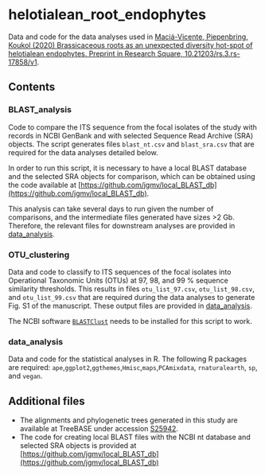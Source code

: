# helotialean_root_endophytes
Data and code for the data analyses used in [Maciá-Vicente, Piepenbring, Koukol (2020) Brassicaceous roots as an unexpected diversity hot-spot of helotialean endophytes. Preprint in Research Square, 10.21203/rs.3.rs-17858/v1](https://doi.org/10.21203/rs.3.rs-17858/v1).

## Contents
### BLAST_analysis
Code to compare the ITS sequence from the focal isolates of the study with records in NCBI GenBank and with selected Sequence Read Archive (SRA) objects. The script generates files `blast_nt.csv` and `blast_sra.csv` that are required for the data analyses detailed below.

In order to run this script, it is necessary to have a local BLAST database and the selected SRA objects for comparison, which can be obtained using the code available at [https://github.com/jgmv/local_BLAST_db](https://github.com/jgmv/local_BLAST_db).

This analysis can take several days to run given the number of comparisons, and the intermediate files generated have sizes >2&nbsp;Gb. Therefore, the relevant files for downstream analyses are provided in [data_analysis](https://github.com/jgmv/helotialean_root_endophytes/data_analysis).

### OTU_clustering
Data and code to classify to ITS sequences of the focal isolates into Operational Taxonomic Units (OTUs) at 97, 98, and 99 % sequence similarity thresholds. This results in files `otu_list_97.csv`, `otu_list_98.csv`, and `otu_list_99.csv` that are required during the data analyses to generate Fig.&nbsp;S1 of the manuscript.
These output files are provided in [data_analysis](https://github.com/jgmv/helotialean_root_endophytes/data_analysis).

The NCBI software [`BLASTClust`](https://www.ncbi.nlm.nih.gov/Web/Newsltr/Spring04/blastlab.html) needs to be installed for this script to work.

### data_analysis
Data and code for the statistical analyses in R. The following R packages are required: `ape`,`ggplot2`,`ggthemes`,`Hmisc`,`maps`,`PCAmixdata`, `rnaturalearth`, `sp`, and `vegan`.

## Additional files
* The alignments and phylogenetic trees generated in this study are available at TreeBASE under accession [S25942](https://www.treebase.org/treebase-web/search/study/summary.html?id=25942).
* The code for creating local BLAST files with the NCBI nt database and selected SRA objects is provided at [https://github.com/jgmv/local_BLAST_db](https://github.com/jgmv/local_BLAST_db)
